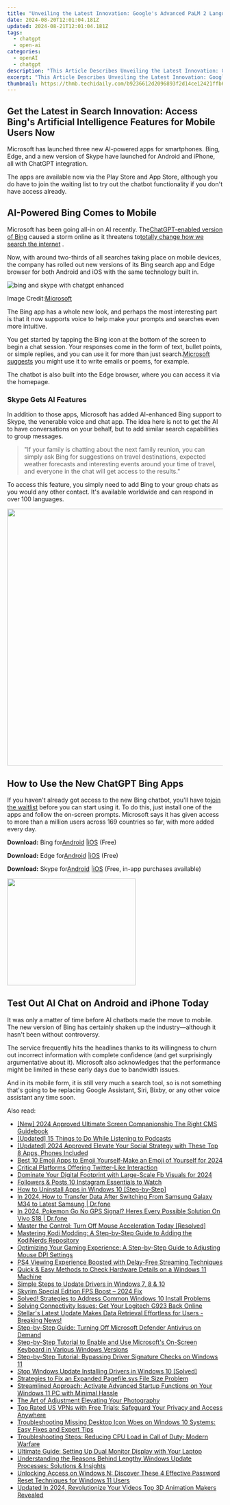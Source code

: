 ```yaml
---
title: "Unveiling the Latest Innovation: Google's Advanced PaLM 2 Language AI"
date: 2024-08-20T12:01:04.181Z
updated: 2024-08-21T12:01:04.181Z
tags:
  - chatgpt
  - open-ai
categories:
  - openAI
  - chatgpt
description: "This Article Describes Unveiling the Latest Innovation: Google's Advanced PaLM 2 Language AI"
excerpt: "This Article Describes Unveiling the Latest Innovation: Google's Advanced PaLM 2 Language AI"
thumbnail: https://thmb.techidaily.com/b9236612d2096893f2d14ce12421ffb6e267518dd04f148a1a29c144e2d43e5b.jpg
---
```


## Get the Latest in Search Innovation: Access Bing's Artificial Intelligence Features for Mobile Users Now

 Microsoft has launched three new AI-powered apps for smartphones. Bing, Edge, and a new version of Skype have launched for Android and iPhone, all with ChatGPT integration.

 The apps are available now via the Play Store and App Store, although you do have to join the waiting list to try out the chatbot functionality if you don't have access already.

## AI-Powered Bing Comes to Mobile

 Microsoft has been going all-in on AI recently. The[ChatGPT-enabled version of Bing](https://www.makeuseof.com/microsoft-bing-gets-chatgpt-ai/) caused a storm online as it threatens to[totally change how we search the internet](https://www.makeuseof.com/is-chatgpt-search-engine-threat/) .

 Now, with around two-thirds of all searches taking place on mobile devices, the company has rolled out new versions of its Bing search app and Edge browser for both Android and iOS with the same technology built in.

![bing and skype with chatgpt enhanced](https://static1.makeuseofimages.com/wordpress/wp-content/uploads/2023/02/bing-and-skype-with-chatgpt-enhanced.jpg)

 Image Credit:[Microsoft](https://blogs.microsoft.com/blog/2023/02/22/the-new-bing-preview-experience-arrives-on-bing-and-edge-mobile-apps-introducing-bing-now-in-skype/)

 The Bing app has a whole new look, and perhaps the most interesting part is that it now supports voice to help make your prompts and searches even more intuitive.

 You get started by tapping the Bing icon at the bottom of the screen to begin a chat session. Your responses come in the form of text, bullet points, or simple replies, and you can use it for more than just search.[Microsoft suggests](https://blogs.microsoft.com/blog/2023/02/22/the-new-bing-preview-experience-arrives-on-bing-and-edge-mobile-apps-introducing-bing-now-in-skype/) you might use it to write emails or poems, for example.

 The chatbot is also built into the Edge browser, where you can access it via the homepage.

### Skype Gets AI Features

 In addition to those apps, Microsoft has added AI-enhanced Bing support to Skype, the venerable voice and chat app. The idea here is not to get the AI to have conversations on your behalf, but to add similar search capabilities to group messages.

> "If your family is chatting about the next family reunion, you can simply ask Bing for suggestions on travel destinations, expected weather forecasts and interesting events around your time of travel, and everyone in the chat will get access to the results."

 To access this feature, you simply need to add Bing to your group chats as you would any other contact. It's available worldwide and can respond in over 100 languages.

<!-- affiliate ads begin -->
<a href="https://appsumo.8odi.net/c/5597632/2082532/7443" target="_top" id="2082532"><img src="//a.impactradius-go.com/display-ad/7443-2082532" border="0" alt="" width="1200" height="600"/></a><img height="0" width="0" src="https://appsumo.8odi.net/i/5597632/2082532/7443" style="position:absolute;visibility:hidden;" border="0" />
<!-- affiliate ads end -->
## How to Use the New ChatGPT Bing Apps

 If you haven't already got access to the new Bing chatbot, you'll have to[join the waitlist](https://www.makeuseof.com/try-bing-ai-powered-search-engine/) before you can start using it. To do this, just install one of the apps and follow the on-screen prompts. Microsoft says it has given access to more than a million users across 169 countries so far, with more added every day.

**Download:** Bing for[Android](https://www.anrdoezrs.net/links/7251228/type/dlg/sid/UUmuoUeUpU2022079/https://play.google.com/store/apps/details?id=com.microsoft.bing) |[iOS](https://apps.apple.com/us/app/microsoft-bing-search/id345323231) (Free)

**Download:** Edge for[Android](https://www.anrdoezrs.net/links/7251228/type/dlg/sid/UUmuoUeUpU2022079/https://play.google.com/store/apps/details?id=com.microsoft.emmx) |[iOS](https://apps.apple.com/us/app/microsoft-edge-web-browser/id1288723196) (Free)

**Download:** Skype for[Android](https://www.anrdoezrs.net/links/7251228/type/dlg/sid/UUmuoUeUpU2022079/https://play.google.com/store/apps/details?id=com.skype.raider) |[iOS](https://apps.apple.com/us/app/skype/id304878510) (Free, in-app purchases available)

<!-- affiliate ads begin -->
<a href="https://godlikehost.sjv.io/c/5597632/1920047/21774" target="_top" id="1920047"><img src="//a.impactradius-go.com/display-ad/21774-1920047" border="0" alt="" width="300" height="250"/></a><img height="0" width="0" src="https://imp.pxf.io/i/5597632/1920047/21774" style="position:absolute;visibility:hidden;" border="0" />
<!-- affiliate ads end -->
## Test Out AI Chat on Android and iPhone Today

 It was only a matter of time before AI chatbots made the move to mobile. The new version of Bing has certainly shaken up the industry—although it hasn't been without controversy.

 The service frequently hits the headlines thanks to its willingness to churn out incorrect information with complete confidence (and get surprisingly argumentative about it). Microsoft also acknowledges that the performance might be limited in these early days due to bandwidth issues.

 And in its mobile form, it is still very much a search tool, so is not something that's going to be replacing Google Assistant, Siri, Bixby, or any other voice assistant any time soon.


<ins class="adsbygoogle"
     style="display:block"
     data-ad-format="autorelaxed"
     data-ad-client="ca-pub-7571918770474297"
     data-ad-slot="1223367746"></ins>



<ins class="adsbygoogle"
     style="display:block"
     data-ad-client="ca-pub-7571918770474297"
     data-ad-slot="8358498916"
     data-ad-format="auto"
     data-full-width-responsive="true"></ins>

<span class="atpl-alsoreadstyle">Also read:</span>
<div><ul>
<li><a href="https://youtube-docs.techidaily.com/024-approved-ultimate-screen-companionship-the-right-cms-guidebook/"><u>[New] 2024 Approved  Ultimate Screen Companionship  The Right CMS Guidebook</u></a></li>
<li><a href="https://some-skills.techidaily.com/updated-15-things-to-do-while-listening-to-podcasts/"><u>[Updated] 15 Things to Do While Listening to Podcasts</u></a></li>
<li><a href="https://instagram-video-recordings.techidaily.com/updated-2024-approved-elevate-your-social-strategy-with-these-top-8-apps-phones-included/"><u>[Updated] 2024 Approved  Elevate Your Social Strategy with These Top 8 Apps, Phones Included</u></a></li>
<li><a href="https://meme-emoji.techidaily.com/best-10-emoji-apps-to-emoji-yourself-make-an-emoji-of-yourself-for-2024/"><u>Best 10 Emoji Apps to Emoji Yourself-Make an Emoji of Yourself for 2024</u></a></li>
<li><a href="https://twitter-videos.techidaily.com/critical-platforms-offering-twitter-like-interaction/"><u>Critical Platforms Offering Twitter-Like Interaction</u></a></li>
<li><a href="https://facebook-videos.techidaily.com/dominate-your-digital-footprint-with-large-scale-fb-visuals-for-2024/"><u>Dominate Your Digital Footprint with Large-Scale Fb Visuals for 2024</u></a></li>
<li><a href="https://instagram-videos.techidaily.com/followers-and-posts-10-instagram-essentials-to-watch/"><u>Followers & Posts  10 Instagram Essentials to Watch</u></a></li>
<li><a href="https://tech-haven.techidaily.com/how-to-uninstall-apps-in-windows-10-step-by-step/"><u>How to Uninstall Apps in Windows 10 [Step-by-Step]</u></a></li>
<li><a href="https://android-transfer.techidaily.com/in-2024-how-to-transfer-data-after-switching-from-samsung-galaxy-m34-to-latest-samsung-drfone-by-drfone-transfer-from-android-transfer-from-android/"><u>In 2024, How to Transfer Data After Switching From Samsung Galaxy M34 to Latest Samsung | Dr.fone</u></a></li>
<li><a href="https://change-location.techidaily.com/in-2024-pokemon-go-no-gps-signal-heres-every-possible-solution-on-vivo-s18-drfone-by-drfone-virtual-android/"><u>In 2024, Pokemon Go No GPS Signal? Heres Every Possible Solution On Vivo S18 | Dr.fone</u></a></li>
<li><a href="https://tech-haven.techidaily.com/master-the-control-turn-off-mouse-acceleration-today-resolved/"><u>Master the Control: Turn Off Mouse Acceleration Today [Resolved]</u></a></li>
<li><a href="https://tech-haven.techidaily.com/mastering-kodi-modding-a-step-by-step-guide-to-adding-the-kodinerds-repository/"><u>Mastering Kodi Modding: A Step-by-Step Guide to Adding the KodiNerds Repository</u></a></li>
<li><a href="https://tech-haven.techidaily.com/optimizing-your-gaming-experience-a-step-by-step-guide-to-adjusting-mouse-dpi-settings/"><u>Optimizing Your Gaming Experience: A Step-by-Step Guide to Adjusting Mouse DPI Settings</u></a></li>
<li><a href="https://tech-haven.techidaily.com/ps4-viewing-experience-boosted-with-delay-free-streaming-techniques/"><u>PS4 Viewing Experience Boosted with Delay-Free Streaming Techniques</u></a></li>
<li><a href="https://tech-haven.techidaily.com/quick-and-easy-methods-to-check-hardware-details-on-a-windows-11-machine/"><u>Quick & Easy Methods to Check Hardware Details on a Windows 11 Machine</u></a></li>
<li><a href="https://tech-haven.techidaily.com/simple-steps-to-update-drivers-in-windows-7-8-and-10/"><u>Simple Steps to Update Drivers in Windows 7, 8 & 10</u></a></li>
<li><a href="https://tech-haven.techidaily.com/skyrim-special-edition-fps-boost-2024-fix/"><u>Skyrim Special Edition FPS Boost – 2024 Fix</u></a></li>
<li><a href="https://tech-haven.techidaily.com/solved-strategies-to-address-common-windows-10-install-problems/"><u>Solved! Strategies to Address Common Windows 10 Install Problems</u></a></li>
<li><a href="https://tech-haven.techidaily.com/solving-connectivity-issues-get-your-logitech-g923-back-online/"><u>Solving Connectivity Issues: Get Your Logitech G923 Back Online</u></a></li>
<li><a href="https://data-safeguard.techidaily.com/stellars-latest-update-makes-data-retrieval-effortless-for-users-breaking-news/"><u>Stellar's Latest Update Makes Data Retrieval Effortless for Users - Breaking News!</u></a></li>
<li><a href="https://tech-haven.techidaily.com/step-by-step-guide-turning-off-microsoft-defender-antivirus-on-demand/"><u>Step-by-Step Guide: Turning Off Microsoft Defender Antivirus on Demand</u></a></li>
<li><a href="https://tech-haven.techidaily.com/step-by-step-tutorial-to-enable-and-use-microsofts-on-screen-keyboard-in-various-windows-versions/"><u>Step-by-Step Tutorial to Enable and Use Microsoft's On-Screen Keyboard in Various Windows Versions</u></a></li>
<li><a href="https://tech-haven.techidaily.com/step-by-step-tutorial-bypassing-driver-signature-checks-on-windows-11/"><u>Step-by-Step Tutorial: Bypassing Driver Signature Checks on Windows 11</u></a></li>
<li><a href="https://tech-haven.techidaily.com/stop-windows-update-installing-drivers-in-windows-10-solved/"><u>Stop Windows Update Installing Drivers in Windows 10 [Solved]</u></a></li>
<li><a href="https://tech-haven.techidaily.com/strategies-to-fix-an-expanded-pagefilesys-file-size-problem/"><u>Strategies to Fix an Expanded Pagefile.sys File Size Problem</u></a></li>
<li><a href="https://tech-haven.techidaily.com/streamlined-approach-activate-advanced-startup-functions-on-your-windows-11-pc-with-minimal-hassle/"><u>Streamlined Approach: Activate Advanced Startup Functions on Your Windows 11 PC with Minimal Hassle</u></a></li>
<li><a href="https://extra-lessons.techidaily.com/the-art-of-adjustment-elevating-your-photography/"><u>The Art of Adjustment  Elevating Your Photography</u></a></li>
<li><a href="https://tech-haven.techidaily.com/top-rated-us-vpns-with-free-trials-safeguard-your-privacy-and-access-anywhere/"><u>Top Rated US VPNs with Free Trials: Safeguard Your Privacy and Access Anywhere</u></a></li>
<li><a href="https://tech-haven.techidaily.com/troubleshooting-missing-desktop-icon-woes-on-windows-10-systems-easy-fixes-and-expert-tips/"><u>Troubleshooting Missing Desktop Icon Woes on Windows 10 Systems: Easy Fixes and Expert Tips</u></a></li>
<li><a href="https://tech-haven.techidaily.com/troubleshooting-steps-reducing-cpu-load-in-call-of-duty-modern-warfare/"><u>Troubleshooting Steps: Reducing CPU Load in Call of Duty: Modern Warfare</u></a></li>
<li><a href="https://tech-haven.techidaily.com/ultimate-guide-setting-up-dual-monitor-display-with-your-laptop/"><u>Ultimate Guide: Setting Up Dual Monitor Display with Your Laptop</u></a></li>
<li><a href="https://tech-haven.techidaily.com/understanding-the-reasons-behind-lengthy-windows-update-processes-solutions-and-insights/"><u>Understanding the Reasons Behind Lengthy Windows Update Processes: Solutions & Insights</u></a></li>
<li><a href="https://tech-haven.techidaily.com/unlocking-access-on-windows-n-discover-these-4-effective-password-reset-techniques-for-windows-11-users/"><u>Unlocking Access on Windows N: Discover These 4 Effective Password Reset Techniques for Windows 11 Users</u></a></li>
<li><a href="https://ai-video-apps.techidaily.com/updated-in-2024-revolutionize-your-videos-top-3d-animation-makers-revealed/"><u>Updated In 2024, Revolutionize Your Videos Top 3D Animation Makers Revealed</u></a></li>
</ul></div>

